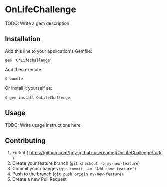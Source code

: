 # OnLifeChallenge

TODO: Write a gem description

## Installation

Add this line to your application's Gemfile:

    gem 'OnLifeChallenge'

And then execute:

    $ bundle

Or install it yourself as:

    $ gem install OnLifeChallenge

## Usage

TODO: Write usage instructions here

## Contributing

1. Fork it ( https://github.com/[my-github-username]/OnLifeChallenge/fork )
2. Create your feature branch (`git checkout -b my-new-feature`)
3. Commit your changes (`git commit -am 'Add some feature'`)
4. Push to the branch (`git push origin my-new-feature`)
5. Create a new Pull Request
